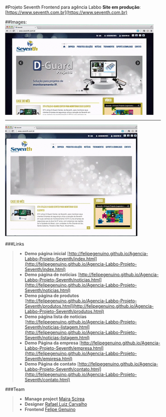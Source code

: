 #Projeto Seventh
Frontend para agência Labbo 
**Site em produção**: [https://www.seventh.com.br](https://www.seventh.com.br)


##Images:
![imagem](https://raw.githubusercontent.com/felipegenuino/Agencia-Labbo-Projeto-Seventh/gh-pages/images/gif/seventh-1.gif)
___
![imagem](https://raw.githubusercontent.com/felipegenuino/Agencia-Labbo-Projeto-Seventh/gh-pages/images/gif/seventh-3.gif)


###Links
>- **Demo página inicial** [http://felipegenuino.github.io/Agencia-Labbo-Projeto-Seventh/index.html](http://felipegenuino.github.io/Agencia-Labbo-Projeto-Seventh/index.html)
>- **Demo página de notícias**  [http://felipegenuino.github.io/Agencia-Labbo-Projeto-Seventh/noticias.html](http://felipegenuino.github.io/Agencia-Labbo-Projeto-Seventh/noticias.html)
>- **Demo página de produtos**  [http://felipegenuino.github.io/Agencia-Labbo-Projeto-Seventh/produtos.html](http://felipegenuino.github.io/Agencia-Labbo-Projeto-Seventh/produtos.html)
>- **Demo página lista de notícias**  [http://felipegenuino.github.io/Agencia-Labbo-Projeto-Seventh/noticias-listagem.html](http://felipegenuino.github.io/Agencia-Labbo-Projeto-Seventh/noticias-listagem.html)
>- **Demo Página da empresa**  [http://felipegenuino.github.io/Agencia-Labbo-Projeto-Seventh/empresa.html](http://felipegenuino.github.io/Agencia-Labbo-Projeto-Seventh/empresa.html)
>- **Demo Página de contato**  [http://felipegenuino.github.io/Agencia-Labbo-Projeto-Seventh/contato.html](http://felipegenuino.github.io/Agencia-Labbo-Projeto-Seventh/contato.html)

  
###Team
>- **Manage project** [Maira Scirea](https://www.linkedin.com/profile/view?id=80148868)
>- **Designer** [Rafael Luiz Carvalho](https://www.labbo.com.br)
>- **Frontend** [Felipe Genuino](http://felipegenuino.com)






 